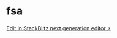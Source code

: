 # fsa

[Edit in StackBlitz next generation editor ⚡️](https://stackblitz.com/~/github.com/vikrantsai70Code/fsa)